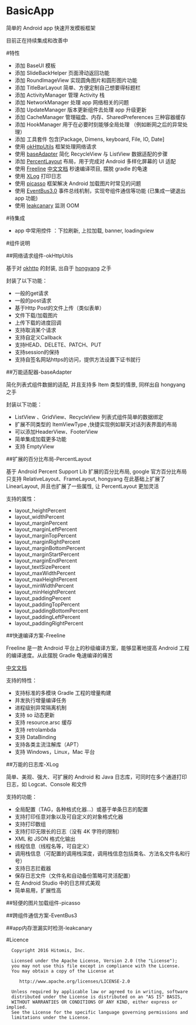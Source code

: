 # BasicApp

简单的 Android app 快速开发模板框架


目前正在持续集成和改善中

#特性

 - 添加 BaseUI 模板
 - 添加 SlideBackHelper 页面滑动返回功能
 - 添加 RoundImageView 实现圆角图片和圆形图片功能
 - 添加 TitleBarLayout 简单、方便定制自己想要得标题栏
 - 添加 ActivityManager 管理 Activity 栈
 - 添加 NetworkManager 处理 app 网络相关的问题
 - 添加 UpdateManager 版本更新组件去处理 app 升级更新
 - 添加 CacheManager 管理磁盘、内存、SharedPreferences 三种容器缓存
 - 添加 HookManager 用于在必要时刻能够全局处理 （例如断网之后的异常处理）
 - 添加 工具套件 包含[Package, Dimens, keyboard, File, IO, Date]
 - 使用 [okHttpUtils](https://github.com/hongyangAndroid/okhttputils) 框架处理网络请求
 - 使用 [baseAdapter](https://github.com/hongyangAndroid/baseAdapter) 简化 RecycleView 与 ListView 数据适配的步骤
 - 添加 [PercentLayout](https://github.com/hongyangAndroid/android-percent-support-extend) 布局，用于完成对 Android 多样化屏幕的 UI 适配
 - 使用 [Freeline](https://github.com/alibaba/freeline) [中文文档](https://www.freelinebuild.com/docs/zh_cn/###) 秒速编译项目, 摆脱 gradle 的龟速
 - 使用 [XLog](https://github.com/elvishew/XLog) 打印日志
 - 使用 [picasso](https://github.com/square/picasso) 框架解决 Android 加载图片时常见的问题
 - 使用 [EventBus3.0](https://github.com/greenrobot/EventBus) 事件总线机制，实现夸组件通信等功能 (已集成一键退出 app 功能)
 - 使用 [leakcanary](https://github.com/square/leakcanary) 监测 OOM

#待集成

 - app 中常用控件 ：下拉刷新, 上拉加载, banner, loadingview

#组件说明

  
 ##网络请求组件-okHttpUtils

  基于对 [okhttp](https://github.com/square/okhttp) 的封装, 出自于 [hongyang](http://blog.csdn.net/lmj623565791/article/details/49734867) 之手

  封装了以下功能：
  * 一般的get请求
  * 一般的post请求
  * 基于Http Post的文件上传（类似表单）
  * 文件下载/加载图片
  * 上传下载的进度回调
  * 支持取消某个请求
  * 支持自定义Callback
  * 支持HEAD、DELETE、PATCH、PUT
  * 支持session的保持
  * 支持自签名网站https的访问，提供方法设置下证书就行


  ##万能适配器-baseAdapter

  简化列表式组件数据的适配, 并且支持多 Item 类型的情景, 同样出自 hongyang 之手

  封装以下功能：
  * ListView 、GridView、RecycleView 列表式组件简单的数据绑定
  * 扩展不同类型的 ItemViewType ,快捷实现例如聊天对话列表界面的布局
  * 可以添加HeaderView、FooterView
  * 简单集成加载更多功能
  * 支持 EmptyView


  ##扩展的百分比布局-PercentLayout

  基于 Android Percent Support Lib 扩展的百分比布局, google 官方百分比布局只支持 RelativeLayout、FrameLayout, hongyang 在此基础上扩展了
  LinearLayout, 并且也扩展了一些属性, 让 PercentLayout 更加灵活

  支持的属性：
  * layout_heightPercent
  * layout_widthPercent
  * layout_marginPercent
  * layout_marginLeftPercent
  * layout_marginTopPercent
  * layout_marginRightPercent
  * layout_marginBottomPercent
  * layout_marginStartPercent
  * layout_marginEndPercent
  * layout_textSizePercent
  * layout_maxWidthPercent
  * layout_maxHeightPercent
  * layout_minWidthPercent
  * layout_minHeightPercent
  * layout_paddingPercent
  * layout_paddingTopPercent
  * layout_paddingBottomPercent
  * layout_paddingLeftPercent
  * layout_paddingRightPercent

  ##快速编译方案-Freeline

  Freeline 是一款 Android 平台上的秒级编译方案，能够显著地提高 Android 工程的编译速度。从此摆脱 Gradle 龟速编译的痛苦

  [中文文档](https://www.freelinebuild.com/docs/zh_cn/###)

  支持的特性：
  * 支持标准的多模块 Gradle 工程的增量构建
  * 并发执行增量编译任务
  * 进程级别异常隔离机制
  * 支持 so 动态更新
  * 支持 resource.arsc 缓存
  * 支持 retrolambda
  * 支持 DataBinding
  * 支持各类主流注解库（APT）
  * 支持 Windows，Linux，Mac 平台

  ##万能的日志库-XLog

  简单、美观、强大、可扩展的 Android 和 Java 日志库，可同时在多个通道打印日志，如 Logcat、Console 和文件

  支持的功能：
  * 全局配置（TAG，各种格式化器...）或基于单条日志的配置
  * 支持打印任意对象以及可自定义的对象格式化器
  * 支持打印数组
  * 支持打印无限长的日志（没有 4K 字符的限制）
  * XML 和 JSON 格式化输出
  * 线程信息（线程名等，可自定义）
  * 调用栈信息（可配置的调用栈深度，调用栈信息包括类名、方法名文件名和行号）
  * 支持日志拦截器
  * 保存日志文件（文件名和自动备份策略可灵活配置）
  * 在 Android Studio 中的日志样式美观
  * 简单易用，扩展性高

  ##轻便的图片加载组件-picasso

  ##跨组件通信方案-EventBus3

  ##app内存泄漏实时检测-leakcanary


#Licence

      Copyright 2016 Hitomis, Inc.

      Licensed under the Apache License, Version 2.0 (the "License");
      you may not use this file except in compliance with the License.
      You may obtain a copy of the License at

         http://www.apache.org/licenses/LICENSE-2.0

      Unless required by applicable law or agreed to in writing, software
      distributed under the License is distributed on an "AS IS" BASIS,
      WITHOUT WARRANTIES OR CONDITIONS OF ANY KIND, either express or implied.
      See the License for the specific language governing permissions and
      limitations under the License.
 


